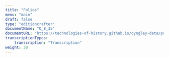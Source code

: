 ```yaml
---
title: "Folios"
menu: "main"
draft: false
type: "editioncrafter"
documentName: "O_8_35"
documentURL: "https://technologies-of-history.github.io/dyngley-data/public/dyngley/iiif/manifest.json"
transcriptionTypes:
    transcription: "Transcription"
weight: 30
---
```

